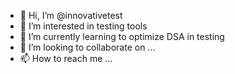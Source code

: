 - 👋 Hi, I’m @innovativetest
- 👀 I’m interested in testing tools
- 🌱 I’m currently learning to optimize DSA in testing
- 💞️ I’m looking to collaborate on ...
- 📫 How to reach me ...

<!---
innovativetest/innovativetest is a ✨ special ✨ repository because its `README.md` (this file) appears on your GitHub profile.
You can click the Preview link to take a look at your changes.
--->
